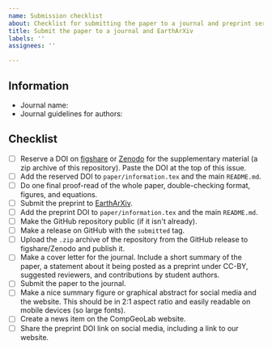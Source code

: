 ```yaml
---
name: Submission checklist
about: Checklist for submitting the paper to a journal and preprint server
title: Submit the paper to a journal and EarthArXiv
labels: ''
assignees: ''

---
```


## Information

<!--
Keep important URLs and other useful information so they can be easily found if
needed. Remember that this issue will be publicly available, don't put
sensitive data, private links or tokens.
-->

- Journal name:
- Journal guidelines for authors:

## Checklist

- [ ] Reserve a DOI on [figshare](https://figshare.com/) or [Zenodo](https://zenodo.org/) for the supplementary material (a zip archive of this repository). Paste the DOI at the top of this issue.
- [ ] Add the reserved DOI to `paper/information.tex` and the main `README.md`.
- [ ] Do one final proof-read of the whole paper, double-checking format, figures, and equations.
- [ ] Submit the preprint to [EarthArXiv](https://eartharxiv.org/).
- [ ] Add the preprint DOI to `paper/information.tex` and the main `README.md`.
- [ ] Make the GitHub repository public (if it isn't already).
- [ ] Make a release on GitHub with the `submitted` tag.
- [ ] Upload the `.zip` archive of the repository from the GitHub release to figshare/Zenodo and publish it.
- [ ] Make a cover letter for the journal. Include a short summary of the paper, a statement about it being posted as a preprint under CC-BY, suggested reviewers, and contributions by student authors.
- [ ] Submit the paper to the journal.
- [ ] Make a nice summary figure or graphical abstract for social media and the website. This should be in 2:1 aspect ratio and easily readable on mobile devices (so large fonts).
- [ ] Create a news item on the CompGeoLab website.
- [ ] Share the preprint DOI link on social media, including a link to our website.
